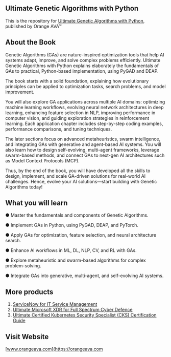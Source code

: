 ## Ultimate Genetic Algorithms with Python

This is the repository for [Ultimate Genetic Algorithms with Python](https://orangeava.com/products/ultimate-genetic-algorithms-with-python), published by Orange AVA™

## About the Book
Genetic Algorithms (GAs) are nature-inspired optimization tools that help AI systems adapt, improve, and solve complex problems efficiently. Ultimate Genetic Algorithms with Python explains elaborately the fundamentals of GAs to practical, Python-based implementation, using PyGAD and DEAP.

The book starts with a solid foundation, explaining how evolutionary principles can be applied to optimization tasks, search problems, and model improvement.

You will also explore GA applications across multiple AI domains: optimizing machine learning workflows, evolving neural network architectures in deep learning, enhancing feature selection in NLP, improving performance in computer vision, and guiding exploration strategies in reinforcement learning. Each application chapter includes step-by-step coding examples, performance comparisons, and tuning techniques.

The later sections focus on advanced metaheuristics, swarm intelligence, and integrating GAs with generative and agent-based AI systems. You will also learn how to design self-evolving, multi-agent frameworks, leverage swarm-based methods, and connect GAs to next-gen AI architectures such as Model Context Protocols (MCP).

Thus, by the end of the book, you will have developed all the skills to design, implement, and scale GA-driven solutions for real-world AI challenges. Hence, evolve your AI solutions—start building with Genetic Algorithms today!

## What you will learn
● Master the fundamentals and components of Genetic Algorithms.

● Implement GAs in Python, using PyGAD, DEAP, and PyTorch.

● Apply GAs for optimization, feature selection, and neural architecture search.

● Enhance AI workflows in ML, DL, NLP, CV, and RL with GAs.

● Explore metaheuristic and swarm-based algorithms for complex problem-solving.

● Integrate GAs into generative, multi-agent, and self-evolving AI systems.

## More products

1. [ServiceNow for IT Service Management](https://orangeava.com/products/servicenow-for-it-service-management) 
2. [Ultimate Microsoft XDR for Full Spectrum Cyber Defence](https://orangeava.com/products/ultimate-microsoft-xdr-for-full-spectrum-cyber-defence) 
3. [Ultimate Certified Kubernetes Security Specialist (CKS) Certification Guide](https://orangeava.com/products/ultimate-certified-kubernetes-security-specialist-cks-certification-guide)

## Visit Website 
[www.orangeava.com](https://orangeava.com
